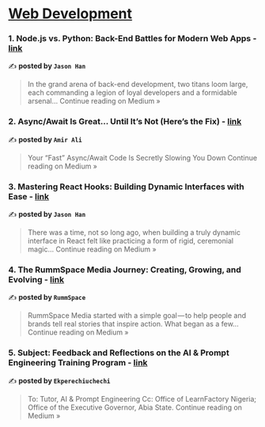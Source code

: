 
<h1><a href=https://medium.com/tag/web-development/recommended target="_blank" rel="noopener noreferrer">Web Development</a></h1>
<h3>1. Node.js vs. Python: Back-End Battles for Modern Web Apps - <a href="https://medium.com/@Jason-Han/node-js-vs-python-back-end-battles-for-modern-web-apps-0e8a6fec134a?source=rss------web_development-5" target="_blank" rel="noopener noreferrer">link</a></h3>

✍️ **posted by `Jason Han`**

<blockquote>In the grand arena of back-end development, two titans loom large, each commanding a legion of loyal developers and a formidable arsenal…
Continue reading on Medium »</blockquote>

<h3>2. Async/Await Is Great… Until It’s Not (Here’s the Fix) - <a href="https://amirdevwrites.medium.com/async-await-is-great-until-its-not-here-s-the-fix-0ab3b28ae3fd?source=rss------web_development-5" target="_blank" rel="noopener noreferrer">link</a></h3>

✍️ **posted by `Amir Ali`**

<blockquote>Your “Fast” Async/Await Code Is Secretly Slowing You Down
Continue reading on Medium »</blockquote>

<h3>3. Mastering React Hooks: Building Dynamic Interfaces with Ease - <a href="https://medium.com/@Jason-Han/mastering-react-hooks-building-dynamic-interfaces-with-ease-9a8d17237563?source=rss------web_development-5" target="_blank" rel="noopener noreferrer">link</a></h3>

✍️ **posted by `Jason Han`**

<blockquote>There was a time, not so long ago, when building a truly dynamic interface in React felt like practicing a form of rigid, ceremonial magic…
Continue reading on Medium »</blockquote>

<h3>4. The RummSpace Media Journey: Creating, Growing, and Evolving - <a href="https://medium.com/@rummspace/the-rummspace-media-journey-creating-growing-and-evolving-a1f4395e2a2c?source=rss------web_development-5" target="_blank" rel="noopener noreferrer">link</a></h3>

✍️ **posted by `RummSpace`**

<blockquote>RummSpace Media started with a simple goal — to help people and brands tell real stories that inspire action. What began as a few…
Continue reading on Medium »</blockquote>

<h3>5. Subject: Feedback and Reflections on the AI & Prompt Engineering Training Program - <a href="https://medium.com/@ekperechiuchechi/subject-feedback-and-reflections-on-the-ai-prompt-engineering-training-program-6480e4e838c3?source=rss------web_development-5" target="_blank" rel="noopener noreferrer">link</a></h3>

✍️ **posted by `Ekperechiuchechi`**

<blockquote>To: Tutor, AI & Prompt Engineering
Cc: Office of LearnFactory Nigeria; Office of the Executive Governor, Abia State.
Continue reading on Medium »</blockquote>

